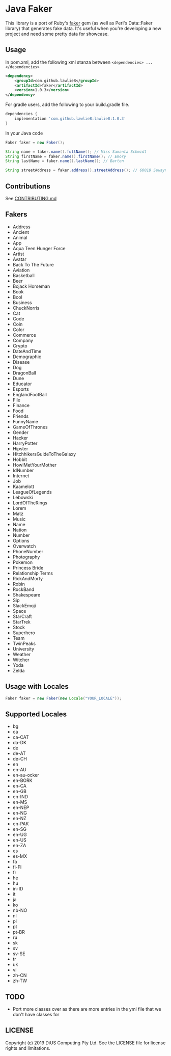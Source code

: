 Java Faker
==========


This library is a port of Ruby's [faker](https://github.com/stympy/faker) gem (as well as Perl's Data::Faker library) that generates fake data.
It's useful when you're developing a new project and need some pretty data for showcase.

Usage
-----
In pom.xml, add the following xml stanza between `<dependencies> ... </dependencies>`

```xml
<dependency>
    <groupId>com.github.lawlie8</groupId>
    <artifactId>faker</artifactId>
    <version>1.0.3</version>
</dependency>
```

For gradle users, add the following to your build.gradle file.

```groovy
dependencies {
    implementation 'com.github.lawlie8:lawlie8:1.0.3'
}

```

In your Java code

```java
Faker faker = new Faker();

String name = faker.name().fullName(); // Miss Samanta Schmidt
String firstName = faker.name().firstName(); // Emory
String lastName = faker.name().lastName(); // Barton

String streetAddress = faker.address().streetAddress(); // 60018 Sawayn Brooks Suite 449
```


Contributions
-------------
See [CONTRIBUTING.md](https://github.com/lawlie8/faker/blob/master/CONTRIBUTING.md)


Fakers
-----
* Address
* Ancient
* Animal
* App
* Aqua Teen Hunger Force
* Artist
* Avatar
* Back To The Future
* Aviation
* Basketball
* Beer
* Bojack Horseman
* Book
* Bool
* Business
* ChuckNorris
* Cat
* Code
* Coin
* Color
* Commerce
* Company
* Crypto
* DateAndTime
* Demographic
* Disease
* Dog
* DragonBall
* Dune
* Educator
* Esports
* EnglandFootBall
* File
* Finance
* Food
* Friends
* FunnyName
* GameOfThrones
* Gender
* Hacker
* HarryPotter
* Hipster
* HitchhikersGuideToTheGalaxy
* Hobbit
* HowIMetYourMother
* IdNumber
* Internet
* Job
* Kaamelott
* LeagueOfLegends
* Lebowski
* LordOfTheRings
* Lorem
* Matz
* Music
* Name
* Nation
* Number
* Options
* Overwatch
* PhoneNumber
* Photography
* Pokemon
* Princess Bride
* Relationship Terms
* RickAndMorty
* Robin
* RockBand
* Shakespeare
* Sip
* SlackEmoji
* Space
* StarCraft
* StarTrek
* Stock
* Superhero
* Team
* TwinPeaks
* University
* Weather
* Witcher
* Yoda
* Zelda

Usage with Locales
-----

```java
Faker faker = new Faker(new Locale("YOUR_LOCALE"));
```

Supported Locales
-----
* bg
* ca
* ca-CAT
* da-DK
* de
* de-AT
* de-CH
* en
* en-AU
* en-au-ocker
* en-BORK
* en-CA
* en-GB
* en-IND
* en-MS
* en-NEP
* en-NG
* en-NZ
* en-PAK
* en-SG
* en-UG
* en-US
* en-ZA
* es
* es-MX
* fa
* fi-FI
* fr
* he
* hu
* in-ID
* it
* ja
* ko
* nb-NO
* nl
* pl
* pt
* pt-BR
* ru
* sk
* sv
* sv-SE
* tr
* uk
* vi
* zh-CN
* zh-TW

TODO
----
- Port more classes over as there are more entries in the yml file that we don't have classes for

LICENSE
-------
Copyright (c) 2019 DiUS Computing Pty Ltd. See the LICENSE file for license rights and limitations.
